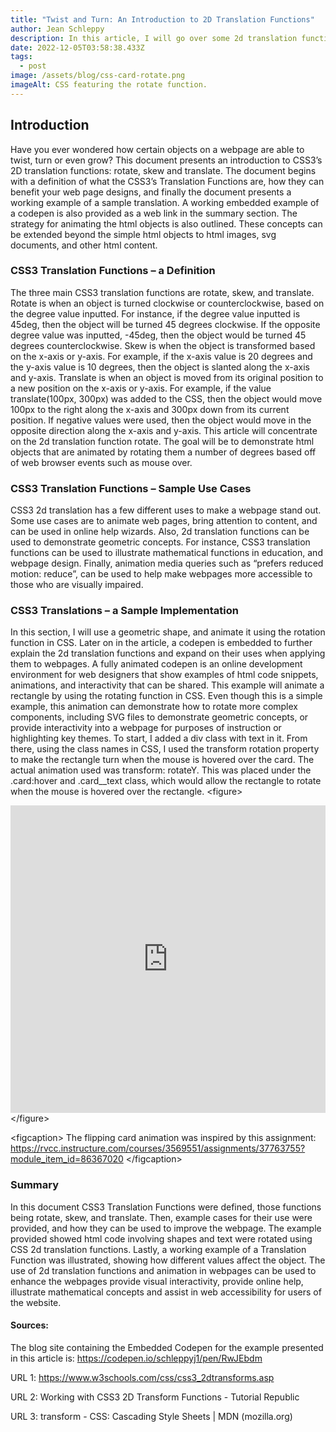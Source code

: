 ```yaml
---
title: "Twist and Turn: An Introduction to 2D Translation Functions"
author: Jean Schleppy
description: In this article, I will go over some 2d translation functions in CSS.
date: 2022-12-05T03:58:38.433Z
tags:
  - post
image: /assets/blog/css-card-rotate.png
imageAlt: CSS featuring the rotate function.
---
```

## Introduction
Have you ever wondered how certain objects on a webpage are able to twist, turn or even grow? This document presents an introduction to CSS3’s 2D translation functions:  rotate, skew and translate.  The document begins with a definition of what the CSS3’s Translation Functions are, how they can benefit your web page designs, and finally the document presents a working example of a sample translation. 
A working embedded example of a codepen is also provided as a web link in the summary section. The strategy for animating the html objects is also outlined. These concepts can be extended beyond the simple html objects to html images, svg documents, and other html content.


### CSS3 Translation Functions – a Definition
The three main CSS3 translation functions are rotate, skew, and translate. 
Rotate is when an object is turned clockwise or counterclockwise, based on the degree value inputted. For instance, if the degree value inputted is 45deg, then the object will be turned 45 degrees clockwise. If the opposite degree value was inputted, -45deg, then the object would be turned 45 degrees counterclockwise.
Skew is when the object is transformed based on the x-axis or y-axis. For example, if the x-axis value is 20 degrees and the y-axis value is 10 degrees, then the object is slanted along the x-axis and y-axis.
Translate is when an object is moved from its original position to a new position on the x-axis or y-axis. For example, if the value translate(100px, 300px) was added to the CSS, then the object would move 100px to the right along the x-axis and 300px down from its current position. If negative values were used, then the object would move in the opposite direction along the x-axis and y-axis.
This article will concentrate on the 2d translation function rotate. The goal will be to demonstrate html objects that are animated by rotating them a number of degrees based off of web browser events such as mouse over.


### CSS3 Translation Functions – Sample Use Cases
CSS3 2d translation has a few different uses to make a webpage stand out. Some use cases are to animate web pages, bring attention to content, and can be used in online help wizards. Also, 2d translation functions can be used to demonstrate geometric concepts. For instance, CSS3 translation functions can be used to illustrate mathematical functions in education, and webpage design. Finally, animation media queries such as “prefers reduced motion: reduce”, can be used to help make webpages more accessible to those who are visually impaired.

### CSS3 Translations – a Sample Implementation
In this section, I will use a geometric shape, and animate it using the rotation function in CSS. Later on in the article, a codepen is embedded to further explain the 2d translation functions and expand on their uses when applying them to webpages. A fully animated codepen is an online development environment for web designers that show examples of html code snippets, animations, and interactivity that can be shared. This example will animate a rectangle by using the rotating function in CSS. Even though this is a simple example, this animation can demonstrate how to rotate more complex components, including SVG files to demonstrate geometric concepts, or provide interactivity into a webpage for purposes of instruction or highlighting key themes. To start, I added a div class with text in it. From there, using the class names in CSS, I used the transform rotation property to make the rectangle turn when the mouse is hovered over the card. The actual animation used was transform: rotateY. This was placed under the .card:hover and .card__text class, which would allow the rectangle to rotate when the mouse is hovered over the rectangle.
<﻿figure>
<iframe height="492" style="width: 100%;" scrolling="no" title="Rotation Example" src="https://codepen.io/schleppyj1/embed/RwJEbdm?default-tab=html%2Cresult" frameborder="no" loading="lazy" allowtransparency="true" allowfullscreen="true">
  See the Pen <a href="https://codepen.io/schleppyj1/pen/RwJEbdm">
  Rotation Example</a> by schleppyj1 (<a href="https://codepen.io/schleppyj1">@schleppyj1</a>)
  on <a href="https://codepen.io">CodePen</a>.
</iframe>
<﻿/figure>

<﻿figcaption>
T﻿he flipping card animation was inspired by this assignment: https://rvcc.instructure.com/courses/3569551/assignments/37763755?module_item_id=86367020
<﻿/figcaption>


### Summary
In this document CSS3 Translation Functions were defined, those functions being rotate, skew, and translate. Then, example cases for their use were provided, and how they can be used to improve the webpage. The example provided showed html code involving shapes and text were rotated using CSS 2d translation functions. Lastly, a working example of a Translation Function was illustrated, showing how different values affect the object.
The use of 2d translation functions and animation in webpages can be used to enhance the webpages provide visual interactivity, provide online help, illustrate mathematical concepts and assist in web accessibility for users of the website. 

#### Sources:
The blog site containing the Embedded Codepen for the example presented in this article is: https://codepen.io/schleppyj1/pen/RwJEbdm


URL 1: https://www.w3schools.com/css/css3_2dtransforms.asp

URL 2: Working with CSS3 2D Transform Functions - Tutorial Republic

URL 3: transform - CSS: Cascading Style Sheets | MDN (mozilla.org)


